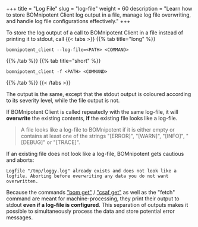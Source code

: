 +++
title = "Log File"
slug = "log-file"
weight = 60
description = "Learn how to store BOMnipotent Client log output in a file, manage log file overwriting, and handle log file configurations effectively."
+++

To store the log output of a call to BOMnipotent Client in a file instead of printing it to stdout, call
{{< tabs >}}
{{% tab title="long" %}}
```
bomnipotent_client --log-file=<PATH> <COMMAND>
```
{{% /tab %}}
{{% tab title="short" %}}
```
bomnipotent_client -f <PATH> <COMMAND>
```
{{% /tab %}}
{{< /tabs >}}

The output is the same, except that the stdout output is coloured according to its severity level, while the file output is not.

If BOMnipotent Client is called repeatedly with the same log-file, it will **overwrite** the existing contents, **if** the existing file looks like a log-file.

> A file looks like a log-file to BOMnipotent if it is either empty or contains at least one of the strings "[ERROR]", "[WARN]", "[INFO]", "[DEBUG]" or "[TRACE]".

If an existing file does not look like a log-file, BOMnipotent gets cautious and aborts:
``` {wrap="false" title="output"}
Logfile "/tmp/loggy.log" already exists and does not look like a logfile. Aborting before overwriting any data you do not want overwritten.
```

Because the commands ["bom get"](/client/consumer/boms/#get) / ["csaf get"](/client/consumer/csaf-docs/#get) as well as the "fetch" command are meant for machine-processing, they print their output to stdout **even if a log-file is configured**. This separation of outputs makes it possible to simultaneously process the data and store potential error messages.

